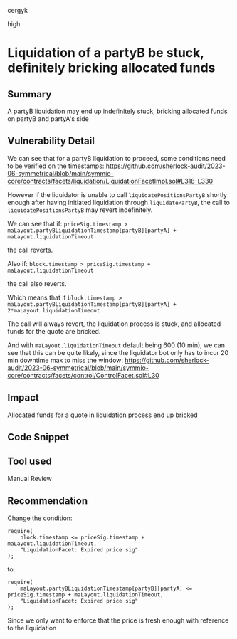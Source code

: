 cergyk

high

# Liquidation of a partyB be stuck, definitely bricking allocated funds

## Summary
A partyB liquidation may end up indefinitely stuck, bricking allocated funds on partyB and partyA's side

## Vulnerability Detail
We can see that for a partyB liquidation to proceed, some conditions need to be verified on the timestamps:
https://github.com/sherlock-audit/2023-06-symmetrical/blob/main/symmio-core/contracts/facets/liquidation/LiquidationFacetImpl.sol#L318-L330

However if the liquidator is unable to call `liquidatePositionsPartyB` shortly enough after having initiated liquidation through `liquidatePartyB`, the call to `liquidatePositionsPartyB` may revert indefinitely.

We can see that if:
`priceSig.timestamp > maLayout.partyBLiquidationTimestamp[partyB][partyA] + maLayout.liquidationTimeout`

the call reverts.

Also if:
`block.timestamp > priceSig.timestamp + maLayout.liquidationTimeout`

the call also reverts.

Which means that if `block.timestamp > maLayout.partyBLiquidationTimestamp[partyB][partyA] + 2*maLayout.liquidationTimeout`

The call will always revert, the liquidation process is stuck, and allocated funds for the quote are bricked.

And with `maLayout.liquidationTimeout` default being 600 (10 min), we can see that this can be quite likely, since the liquidator bot only has to incur 20 min downtime max to miss the window:
https://github.com/sherlock-audit/2023-06-symmetrical/blob/main/symmio-core/contracts/facets/control/ControlFacet.sol#L30

## Impact
Allocated funds for a quote in liquidation process end up bricked

## Code Snippet

## Tool used

Manual Review

## Recommendation
Change the condition:
```solidity
require(
    block.timestamp <= priceSig.timestamp + maLayout.liquidationTimeout,
    "LiquidationFacet: Expired price sig"
);
```

to:

```solidity
require(
    maLayout.partyBLiquidationTimestamp[partyB][partyA] <= priceSig.timestamp + maLayout.liquidationTimeout,
    "LiquidationFacet: Expired price sig"
);
```
Since we only want to enforce that the price is fresh enough with reference to the liquidation